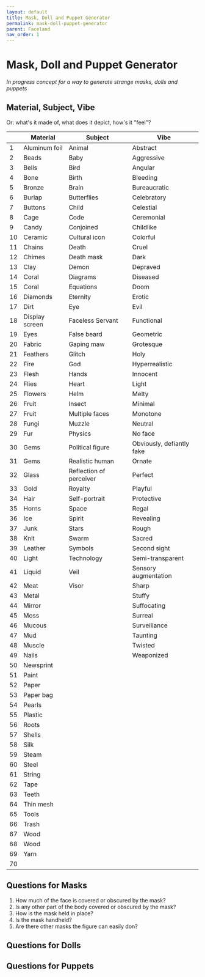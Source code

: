 ```yaml
---
layout: default
title: Mask, Doll and Puppet Generator
permalink: mask-doll-puppet-generator
parent: Faceland
nav_order: 1
---
```


# Mask, Doll and Puppet Generator

*In progress concept for a way to generate strange masks, dolls and puppets*

## Material, Subject, Vibe

Or: what's it made of, what does it depict, how's it "feel"?

|    | Material       | Subject                 | Vibe                      |
| -- | -------------- | ----------------------- | ------------------------- |
| 1  | Aluminum foil  | Animal                  | Abstract                  |
| 2  | Beads          | Baby                    | Aggressive                |
| 3  | Bells          | Bird                    | Angular                   |
| 4  | Bone           | Birth                   | Bleeding                  |
| 5  | Bronze         | Brain                   | Bureaucratic              |
| 6  | Burlap         | Butterflies             | Celebratory               |
| 7  | Buttons        | Child                   | Celestial                 |
| 8  | Cage           | Code                    | Ceremonial                |
| 9  | Candy          | Conjoined               | Childlike                 |
| 10 | Ceramic        | Cultural icon           | Colorful                  |
| 11 | Chains         | Death                   | Cruel                     |
| 12 | Chimes         | Death mask              | Dark                      |
| 13 | Clay           | Demon                   | Depraved                  |
| 14 | Coral          | Diagrams                | Diseased                  |
| 15 | Coral          | Equations               | Doom                      |
| 16 | Diamonds       | Eternity                | Erotic                    |
| 17 | Dirt           | Eye                     | Evil                      |
| 18 | Display screen | Faceless Servant        | Functional                |
| 19 | Eyes           | False beard             | Geometric                 |
| 20 | Fabric         | Gaping maw              | Grotesque                 |
| 21 | Feathers       | Glitch                  | Holy                      |
| 22 | Fire           | God                     | Hyperrealistic            |
| 23 | Flesh          | Hands                   | Innocent                  |
| 24 | Flies          | Heart                   | Light                     |
| 25 | Flowers        | Helm                    | Melty                     |
| 26 | Fruit          | Insect                  | Minimal                   |
| 27 | Fruit          | Multiple faces          | Monotone                  |
| 28 | Fungi          | Muzzle                  | Neutral                   |
| 29 | Fur            | Physics                 | No face                   |
| 30 | Gems           | Political figure        | Obviously, defiantly fake |
| 31 | Gems           | Realistic human         | Ornate                    |
| 32 | Glass          | Reflection of perceiver | Perfect                   |
| 33 | Gold           | Royalty                 | Playful                   |
| 34 | Hair           | Self-portrait           | Protective                |
| 35 | Horns          | Space                   | Regal                     |
| 36 | Ice            | Spirit                  | Revealing                 |
| 37 | Junk           | Stars                   | Rough                     |
| 38 | Knit           | Swarm                   | Sacred                    |
| 39 | Leather        | Symbols                 | Second sight              |
| 40 | Light          | Technology              | Semi-transparent          |
| 41 | Liquid         | Veil                    | Sensory augmentation      |
| 42 | Meat           | Visor                   | Sharp                     |
| 43 | Metal          |                         | Stuffy                    |
| 44 | Mirror         |                         | Suffocating               |
| 45 | Moss           |                         | Surreal                   |
| 46 | Mucous         |                         | Surveillance              |
| 47 | Mud            |                         | Taunting                  |
| 48 | Muscle         |                         | Twisted                   |
| 49 | Nails          |                         | Weaponized                |
| 50 | Newsprint      |                         |                           |
| 51 | Paint          |                         |                           |
| 52 | Paper          |                         |                           |
| 53 | Paper bag      |                         |                           |
| 54 | Pearls         |                         |                           |
| 55 | Plastic        |                         |                           |
| 56 | Roots          |                         |                           |
| 57 | Shells         |                         |                           |
| 58 | Silk           |                         |                           |
| 59 | Steam          |                         |                           |
| 60 | Steel          |                         |                           |
| 61 | String         |                         |                           |
| 62 | Tape           |                         |                           |
| 63 | Teeth          |                         |                           |
| 64 | Thin mesh      |                         |                           |
| 65 | Tools          |                         |                           |
| 66 | Trash          |                         |                           |
| 67 | Wood           |                         |                           |
| 68 | Wood           |                         |                           |
| 69 | Yarn           |                         |                           |
| 70 |                |                         |

## Questions for Masks

1. How much of the face is covered or obscured by the mask?
2. Is any other part of the body covered or obscured by the mask?
3. How is the mask held in place?
4. Is the mask handheld?
5. Are there other masks the figure can easily don?

## Questions for Dolls



## Questions for Puppets

